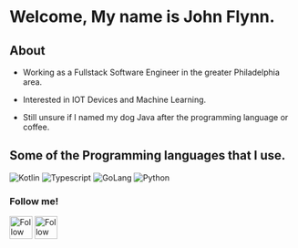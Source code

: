 
# Welcome, My name is John Flynn.

## About

- Working as a Fullstack Software Engineer in the greater Philadelphia area.

- Interested in IOT Devices and Machine Learning.

- Still unsure if I named my dog Java after the programming language or coffee.

## Some of the Programming languages that I use.
 
![Kotlin](https://img.shields.io/badge/kotlin-%230005D5.svg?style=for-the-badge&logo=kotlin&logoColor=white) ![Typescript](https://img.shields.io/badge/typescript-%23007bcd.svg?style=for-the-badge&logo=typescript&logoColor=white) ![GoLang](https://img.shields.io/badge/golang-%23007bcd.svg?style=for-the-badge&logo=go&logoColor=white) ![Python](https://img.shields.io/badge/python-%23376c99.svg?style=for-the-badge&logo=python&logoColor=%23f7c93d)

### Follow me!

[<img src="https://upload.wikimedia.org/wikipedia/commons/c/ca/LinkedIn_logo_initials.png" height="40em" align="center" alt="Follow Neuman968 on LinkedIn" title="Follow me on LinkedIn"/>](https://www.linkedin.com/in/john-flynn-087554b7/)
[<img src="https://upload.wikimedia.org/wikipedia/commons/4/4f/Twitter-logo.svg" height="40em" align="center" alt="Follow Neuman968 on Twitter" title="Follow me on Twitter"/>](https://twitter.com/flyguy493)
